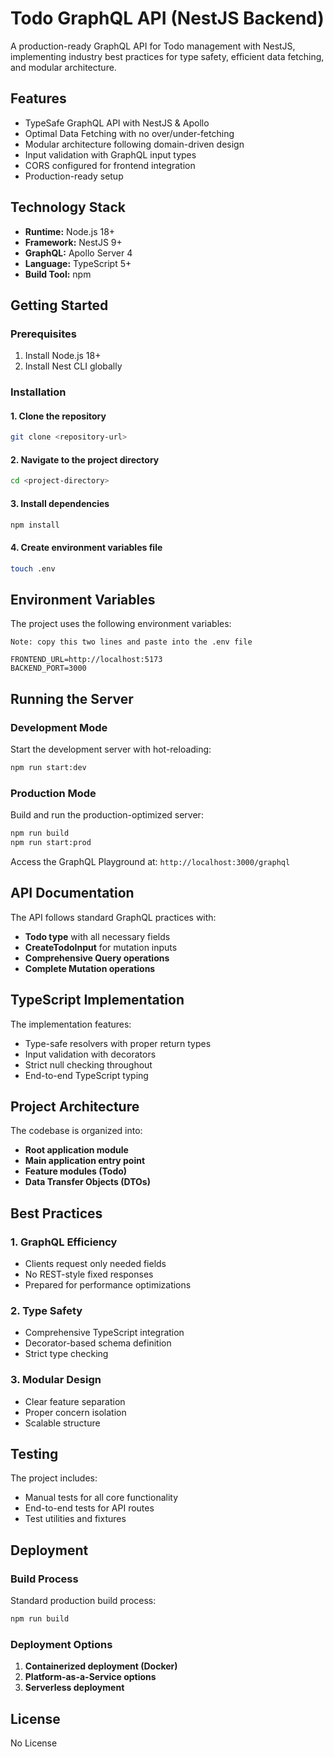 
# Todo GraphQL API (NestJS Backend)

A production-ready GraphQL API for Todo management with NestJS, implementing industry best practices for type safety, efficient data fetching, and modular architecture.

## Features

- TypeSafe GraphQL API with NestJS & Apollo
- Optimal Data Fetching with no over/under-fetching
- Modular architecture following domain-driven design
- Input validation with GraphQL input types
- CORS configured for frontend integration
- Production-ready setup

## Technology Stack

- **Runtime:** Node.js 18+
- **Framework:** NestJS 9+
- **GraphQL:** Apollo Server 4
- **Language:** TypeScript 5+
- **Build Tool:** npm

## Getting Started

### Prerequisites

1. Install Node.js 18+
2. Install Nest CLI globally

### Installation

#### 1. Clone the repository
```sh
git clone <repository-url>
```

#### 2. Navigate to the project directory
```sh
cd <project-directory>
```

#### 3. Install dependencies
```sh
npm install
```

#### 4. Create environment variables file
```sh
touch .env
```

## Environment Variables

The project uses the following environment variables:


```env
Note: copy this two lines and paste into the .env file 

FRONTEND_URL=http://localhost:5173
BACKEND_PORT=3000
```

## Running the Server

### Development Mode
Start the development server with hot-reloading:
```sh
npm run start:dev
```

### Production Mode
Build and run the production-optimized server:
```sh
npm run build
npm run start:prod
```

Access the GraphQL Playground at: `http://localhost:3000/graphql`

## API Documentation

The API follows standard GraphQL practices with:

- **Todo type** with all necessary fields
- **CreateTodoInput** for mutation inputs
- **Comprehensive Query operations**
- **Complete Mutation operations**

## TypeScript Implementation

The implementation features:

- Type-safe resolvers with proper return types
- Input validation with decorators
- Strict null checking throughout
- End-to-end TypeScript typing

## Project Architecture

The codebase is organized into:

- **Root application module**
- **Main application entry point**
- **Feature modules (Todo)**
- **Data Transfer Objects (DTOs)**

## Best Practices

### 1. GraphQL Efficiency
- Clients request only needed fields
- No REST-style fixed responses
- Prepared for performance optimizations

### 2. Type Safety
- Comprehensive TypeScript integration
- Decorator-based schema definition
- Strict type checking

### 3. Modular Design
- Clear feature separation
- Proper concern isolation
- Scalable structure

## Testing

The project includes:

- Manual tests for all core functionality
- End-to-end tests for API routes
- Test utilities and fixtures

## Deployment

### Build Process
Standard production build process:
```sh
npm run build
```

### Deployment Options
1. **Containerized deployment (Docker)**
2. **Platform-as-a-Service options**
3. **Serverless deployment**

## License

No License


